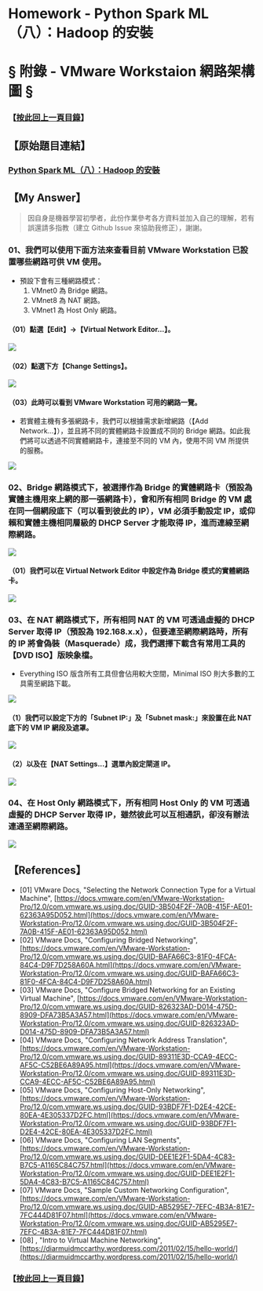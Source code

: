 # Homework - Python Spark ML（八）：Hadoop 的安裝
# § 附錄 - VMware Workstaion 網路架構圖 §

### 【[按此回上一頁目錄](https://github.com/oneleo/PythonSparkMLBookClub/tree/master/Homework-PythonSparkML_08)】

## 【原始題目連結】
### [Python Spark ML（八）：Hadoop 的安裝](http://hemingwang.blogspot.tw/2017/10/python-spark-mlhadoop.html)

## 【My Answer】

> 因自身是機器學習初學者，此份作業參考各方資料並加入自己的理解，若有誤還請多指教（建立 Github Issue 來協助我修正），謝謝。

### 01、我們可以使用下面方法來查看目前 VMware Workstation 已設置哪些網路可供 VM 使用。
* 預設下會有三種網路模式：
	1. VMnet0 為 Bridge 網路。
	2. VMnet8 為 NAT 網路。
	3. VMnet1 為 Host Only 網路。

#### （01）點選【Edit】→【Virtual Network Editor...】。

![](./Images/VNE-001.png)

#### （02）點選下方【Change Settings】。

![](./Images/VNE-002.png)

#### （03）此時可以看到 VMware Workstation 可用的網路一覽。
* 若實體主機有多張網路卡，我們可以根據需求新增網路（【Add Network...】），並且將不同的實體網路卡設置成不同的 Bridge 網路。如此我們將可以透過不同實體網路卡，連接至不同的 VM 內，使用不同 VM 所提供的服務。

![](./Images/VNE-003.png)

### 02、Bridge 網路模式下，被選擇作為 Bridge 的實體網路卡（預設為實體主機用來上網的那一張網路卡），會和所有相同 Bridge 的 VM 處在同一個網段底下（可以看到彼此的 IP），VM 必須手動設定 IP，或仰賴和實體主機相同層級的 DHCP Server 才能取得 IP，進而連線至網際網路。

![](./Images/BridgedNetworking.png)

#### （01）我們可以在 Virtual Network Editor 中設定作為 Bridge 模式的實體網路卡。

![](./Images/VNE-004.png)

### 03、在 NAT 網路模式下，所有相同 NAT 的 VM 可透過虛擬的 DHCP Server 取得 IP（預設為 192.168.x.x），但要連至網際網路時，所有的 IP 將會偽裝（Masquerade）成，我們選擇下載含有常用工具的【DVD ISO】版映象檔。
* Everything ISO 版含所有工具但會佔用較大空間，Minimal ISO 則大多數的工具需至網路下載。

![](./Images/NetworkAddressTranslation.png)

#### （1）我們可以設定下方的「Subnet IP:」及「Subnet mask:」來設置在此 NAT 底下的 VM IP 網段及遮罩。

![](./Images/VNE-005.png)

#### （2）以及在【NAT Settings...】選單內設定閘道 IP。

![](./Images/VNE-006.png)

### 04、在 Host Only 網路模式下，所有相同 Host Only 的 VM 可透過虛擬的 DHCP Server 取得 IP，雖然彼此可以互相通訊，卻沒有辦法連通至網際網路。

![](./Images/Host-OnlyNetworking.png)

## 【References】

- [01] VMware Docs, "Selecting the Network Connection Type for a Virtual Machine", [https://docs.vmware.com/en/VMware-Workstation-Pro/12.0/com.vmware.ws.using.doc/GUID-3B504F2F-7A0B-415F-AE01-62363A95D052.html](https://docs.vmware.com/en/VMware-Workstation-Pro/12.0/com.vmware.ws.using.doc/GUID-3B504F2F-7A0B-415F-AE01-62363A95D052.html)
- [02] VMware Docs, "Configuring Bridged Networking", [https://docs.vmware.com/en/VMware-Workstation-Pro/12.0/com.vmware.ws.using.doc/GUID-BAFA66C3-81F0-4FCA-84C4-D9F7D258A60A.html](https://docs.vmware.com/en/VMware-Workstation-Pro/12.0/com.vmware.ws.using.doc/GUID-BAFA66C3-81F0-4FCA-84C4-D9F7D258A60A.html)
- [03] VMware Docs, "Configure Bridged Networking for an Existing Virtual Machine", [https://docs.vmware.com/en/VMware-Workstation-Pro/12.0/com.vmware.ws.using.doc/GUID-826323AD-D014-475D-8909-DFA73B5A3A57.html](https://docs.vmware.com/en/VMware-Workstation-Pro/12.0/com.vmware.ws.using.doc/GUID-826323AD-D014-475D-8909-DFA73B5A3A57.html)
- [04] VMware Docs, "Configuring Network Address Translation", [https://docs.vmware.com/en/VMware-Workstation-Pro/12.0/com.vmware.ws.using.doc/GUID-89311E3D-CCA9-4ECC-AF5C-C52BE6A89A95.html](https://docs.vmware.com/en/VMware-Workstation-Pro/12.0/com.vmware.ws.using.doc/GUID-89311E3D-CCA9-4ECC-AF5C-C52BE6A89A95.html)
- [05] VMware Docs, "Configuring Host-Only Networking", [https://docs.vmware.com/en/VMware-Workstation-Pro/12.0/com.vmware.ws.using.doc/GUID-93BDF7F1-D2E4-42CE-80EA-4E305337D2FC.html](https://docs.vmware.com/en/VMware-Workstation-Pro/12.0/com.vmware.ws.using.doc/GUID-93BDF7F1-D2E4-42CE-80EA-4E305337D2FC.html)
- [06] VMware Docs, "Configuring LAN Segments", [https://docs.vmware.com/en/VMware-Workstation-Pro/12.0/com.vmware.ws.using.doc/GUID-DEE1E2F1-5DA4-4C83-B7C5-A1165C84C757.html](https://docs.vmware.com/en/VMware-Workstation-Pro/12.0/com.vmware.ws.using.doc/GUID-DEE1E2F1-5DA4-4C83-B7C5-A1165C84C757.html)
- [07] VMware Docs, "Sample Custom Networking Configuration", [https://docs.vmware.com/en/VMware-Workstation-Pro/12.0/com.vmware.ws.using.doc/GUID-AB5295E7-7EFC-4B3A-81E7-7FC444D81F07.html](https://docs.vmware.com/en/VMware-Workstation-Pro/12.0/com.vmware.ws.using.doc/GUID-AB5295E7-7EFC-4B3A-81E7-7FC444D81F07.html)
- [08] , "Intro to Virtual Machine Networking", [https://diarmuidmccarthy.wordpress.com/2011/02/15/hello-world/](https://diarmuidmccarthy.wordpress.com/2011/02/15/hello-world/)

### 【[按此回上一頁目錄](https://github.com/oneleo/PythonSparkMLBookClub/tree/master/Homework-PythonSparkML_08)】